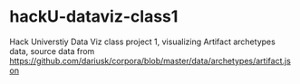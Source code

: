 # hackU-dataviz-class1
Hack Universtiy Data Viz class project 1, visualizing Artifact archetypes data, source data from https://github.com/dariusk/corpora/blob/master/data/archetypes/artifact.json
